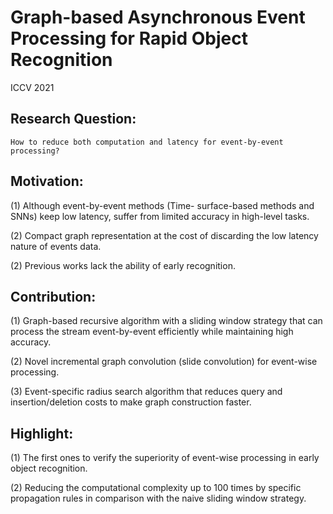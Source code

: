 # Graph-based Asynchronous Event Processing for Rapid Object Recognition

ICCV 2021

## Research Question:
	How to reduce both computation and latency for event-by-event processing? 

## Motivation:
(1) Although event-by-event methods (Time- surface-based methods and SNNs) keep low latency, suffer from limited accuracy in high-level tasks.

(2) Compact graph representation at the cost of discarding the low latency nature of events data.

(2) Previous works lack the ability of early recognition.

## Contribution:
(1) Graph-based recursive algorithm with a sliding window strategy that can process the stream event-by-event efficiently while maintaining high accuracy.

(2) Novel incremental graph convolution (slide convolution) for event-wise processing.

(3) Event-specific radius search algorithm that reduces query and insertion/deletion costs to make graph construction faster.

## Highlight:
(1) The first ones to verify the superiority of event-wise processing in early object recognition.

(2) Reducing the computational complexity up to 100 times by specific propagation rules in comparison with the naive sliding window strategy.
